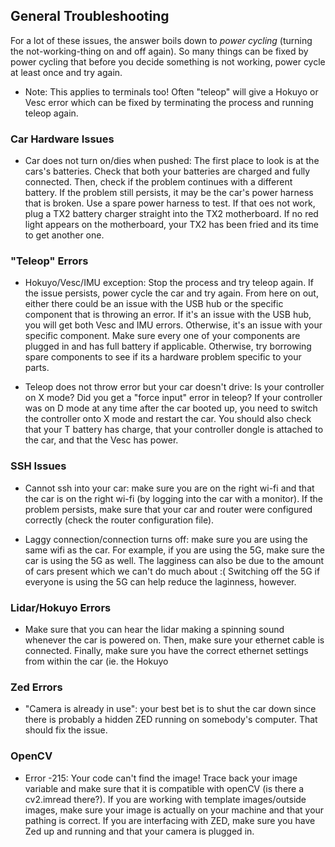 
## General Troubleshooting

For a lot of these issues, the answer boils down to *power cycling* (turning the not-working-thing on and off again). So many things can be fixed by power cycling that before you decide something is not working, power cycle at least once and try again.

* Note: This applies to terminals too! Often "teleop" will give a Hokuyo or Vesc error which can be fixed by terminating the process and running teleop again. 

### Car Hardware Issues

* Car does not turn on/dies when pushed: The first place to look is at the cars's batteries. Check that both your batteries are charged and fully connected. Then, check if the problem continues with a different battery. If the problem still persists, it may be the car's power harness that is broken. Use a spare power harness to test. If that oes not work, plug a TX2 battery charger straight into the TX2 motherboard. If no red light appears on the motherboard, your TX2 has been fried and its time to get another one.

### "Teleop" Errors

* Hokuyo/Vesc/IMU exception: Stop the process and try teleop again. If the issue persists, power cycle the car and try again. From here on out, either there could be an issue with the USB hub or the specific component that is throwing an error. If it's an issue with the USB hub, you will get both Vesc and IMU errors. Otherwise, it's an issue with your specific component. Make sure every one of your components are plugged in and has full battery if applicable. Otherwise, try borrowing spare components to see if its a hardware problem specific to your parts.

* Teleop does not throw error but your car doesn't drive: Is your controller on X mode? Did you get a "force input" error in teleop? If your controller was on D mode at any time after the car booted up, you need to switch the controller onto X mode and restart the car. You should also check that your T battery has charge, that your controller dongle is attached to the car, and that the Vesc has power.

### SSH Issues

* Cannot ssh into your car: make sure you are on the right wi-fi and that the car is on the right wi-fi (by logging into the car with a monitor). If the problem persists, make sure that your car and router were configured correctly (check the router configuration file).

* Laggy connection/connection turns off: make sure you are using the same wifi as the car. For example, if you are using the 5G, make sure the car is using the 5G as well. The lagginess can also be due to the amount of cars present which we can't do much about :( Switching off the 5G if everyone is using the 5G can help reduce the laginness, however.

### Lidar/Hokuyo Errors

* Make sure that you can hear the lidar making a spinning sound whenever the car is powered on. Then, make sure your ethernet cable is connected. Finally, make sure you have the correct ethernet settings from within the car (ie. the Hokuyo

### Zed Errors

* "Camera is already in use": your best bet is to shut the car down since there is probably a hidden ZED running on somebody's computer. That should fix the issue.

### OpenCV 

* Error -215: Your code can't find the image! Trace back your image variable and make sure that it is compatible with openCV (is there a cv2.imread there?). If you are working with template images/outside images, make sure your image is actually on your machine and that your pathing is correct. If you are interfacing with ZED, make sure you have Zed up and running and that your camera is plugged in.

